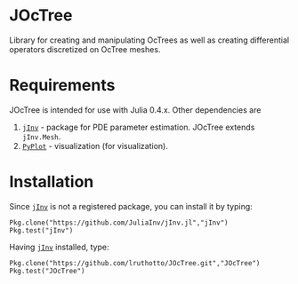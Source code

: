 # JOcTree

Library for creating and manipulating OcTrees as well as creating differential operators discretized on OcTree meshes.

# Requirements

JOcTree is intended for use with Julia 0.4.x. Other dependencies are

1. [`jInv`](https://github.com/JuliaInv/jInv.jl) - package for PDE parameter estimation. JOcTree extends ```jInv.Mesh```.
2. [`PyPlot`](https://github.com/JuliaPy/PyPlot.jl) - visualization  (for visualization). 

# Installation

Since [`jInv`](https://github.com/JuliaInv/jInv.jl) is not a registered package, you can install it by typing:
```
Pkg.clone("https://github.com/JuliaInv/jInv.jl","jInv")
Pkg.test("jInv")

```

Having [`jInv`](https://github.com/JuliaInv/jInv.jl) installed, type:
```
Pkg.clone("https://github.com/lruthotto/JOcTree.git","JOcTree")
Pkg.test("JOcTree")
```
